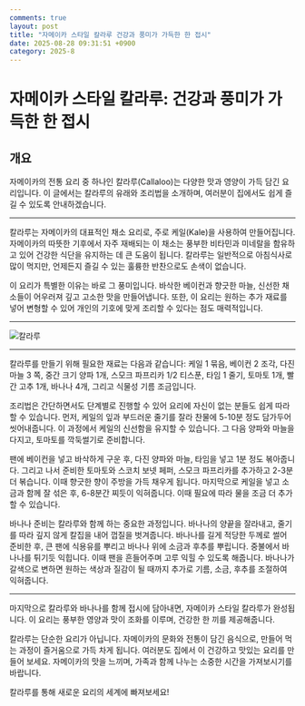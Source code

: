 ```yaml
---
comments: true
layout: post
title: "자메이카 스타일 칼라루 건강과 풍미가 가득한 한 접시"
date: 2025-08-28 09:31:51 +0900
category: 2025-8
---
```


# 자메이카 스타일 칼라루: 건강과 풍미가 가득한 한 접시

## 개요
자메이카의 전통 요리 중 하나인 칼라루(Callaloo)는 다양한 맛과 영양이 가득 담긴 요리입니다. 이 글에서는 칼라루의 유래와 조리법을 소개하며, 여러분이 집에서도 쉽게 즐길 수 있도록 안내하겠습니다.

---

칼라루는 자메이카의 대표적인 채소 요리로, 주로 케일(Kale)을 사용하여 만들어집니다. 자메이카의 따뜻한 기후에서 자주 재배되는 이 채소는 풍부한 비타민과 미네랄을 함유하고 있어 건강한 식단을 유지하는 데 큰 도움이 됩니다. 칼라루는 일반적으로 아침식사로 많이 먹지만, 언제든지 즐길 수 있는 훌륭한 반찬으로도 손색이 없습니다. 

이 요리가 특별한 이유는 바로 그 풍미입니다. 바삭한 베이컨과 향긋한 마늘, 신선한 채소들이 어우러져 깊고 고소한 맛을 만들어냅니다. 또한, 이 요리는 원하는 추가 재료를 넣어 변형할 수 있어 개인의 기호에 맞게 조리할 수 있다는 점도 매력적입니다.

---

![칼라루](https://www.themealdb.com/images/media/meals/ussyxw1515364536.jpg)

---

칼라루를 만들기 위해 필요한 재료는 다음과 같습니다: 케일 1 묶음, 베이컨 2 조각, 다진 마늘 3 쪽, 중간 크기 양파 1개, 스모크 파프리카 1/2 티스푼, 타임 1 줄기, 토마토 1개, 빨간 고추 1개, 바나나 4개, 그리고 식물성 기름 조금입니다. 

조리법은 간단하면서도 단계별로 진행할 수 있어 요리에 자신이 없는 분들도 쉽게 따라할 수 있습니다. 먼저, 케일의 잎과 부드러운 줄기를 잘라 찬물에 5-10분 정도 담가두어 씻어내줍니다. 이 과정에서 케일의 신선함을 유지할 수 있습니다. 그 다음 양파와 마늘을 다지고, 토마토를 깍둑썰기로 준비합니다.

팬에 베이컨을 넣고 바삭하게 구운 후, 다진 양파와 마늘, 타임을 넣고 1분 정도 볶아줍니다. 그리고 나서 준비한 토마토와 스코치 보넷 페퍼, 스모크 파프리카를 추가하고 2-3분 더 볶습니다. 이때 향긋한 향이 주방을 가득 채우게 됩니다. 마지막으로 케일을 넣고 소금과 함께 잘 섞은 후, 6-8분간 찌듯이 익혀줍니다. 이때 필요에 따라 물을 조금 더 추가할 수 있습니다.

바나나 준비는 칼라루와 함께 하는 중요한 과정입니다. 바나나의 양끝을 잘라내고, 줄기를 따라 깊지 않게 칼집을 내어 껍질을 벗겨줍니다. 바나나를 길게 적당한 두께로 썰어 준비한 후, 큰 팬에 식용유를 뿌리고 바나나 위에 소금과 후추를 뿌립니다. 중불에서 바나나를 튀기듯 익힙니다. 이때 팬을 흔들어주며 고루 익힐 수 있도록 해줍니다. 바나나가 갈색으로 변하면 원하는 색상과 질감이 될 때까지 추가로 기름, 소금, 후추를 조절하여 익혀줍니다.

---

마지막으로 칼라루와 바나나를 함께 접시에 담아내면, 자메이카 스타일 칼라루가 완성됩니다. 이 요리는 풍부한 영양과 맛이 조화를 이루며, 건강한 한 끼를 제공해줍니다. 

칼라루는 단순한 요리가 아닙니다. 자메이카의 문화와 전통이 담긴 음식으로, 만들어 먹는 과정이 즐거움으로 가득 차게 됩니다. 여러분도 집에서 이 건강하고 맛있는 요리를 만들어 보세요. 자메이카의 맛을 느끼며, 가족과 함께 나누는 소중한 시간을 가져보시기를 바랍니다. 

칼라루를 통해 새로운 요리의 세계에 빠져보세요!